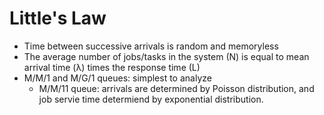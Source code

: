 # Little's Law

- Time between successive arrivals is random and memoryless
- The average number of jobs/tasks in the system (N) is equal to mean arrival time (λ) times the response time (L) 
- M/M/1 and M/G/1 queues: simplest to analyze
  - M/M/11 queue: arrivals are determined by Poisson distribution, and job servie time determiend by exponential distribution. 